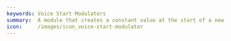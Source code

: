 ```yaml
---
keywords: Voice Start Modulators
summary:  A module that creates a constant value at the start of a new voice.
icon:     /images/icon_voice-start-modulator
---
```

